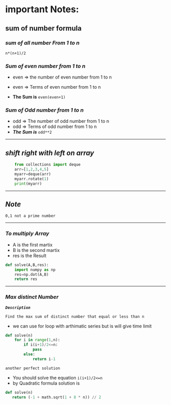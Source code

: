 # important Notes:

## **sum of number formula**

### ***sum of all number From 1 to n***
`n*(n+1)/2`

### ***Sum of even number from 1 to n***
- even => the number of even number from 1 to n
- even => Terms of even number from 1 to n
  
- **The Sum is** `even(even+1)`
  
### ***Sum of Odd number from 1 to n***
- odd => The number of odd number from 1 to n
- odd => Terms of odd number from 1 to n
- ***The Sum is*** `odd**2`
----
## ***shift right with left on array***
```py
    from collections import deque
    arr=[1,2,3,4,5]
    myarr=deque(arr)
    myarr.rotate(1)
    print(myarr)
```
----
## ***Note***
`0,1 not a prime number`

---
### ***To multiply Array***
- A is the first martix
- B is the second martix
- res is the Result
```py
def solve(A,B,res):
    import numpy as np
    res=np.dot(A,B)
    return res
```
---
### ***Max distinct Number***
***`Description`***

`Find the max sum of distinct number that equal or less than n`

- we can use for loop with arthimatic series but is will give time limit
```py
def solve(n)
    for i in range(1,n):
        if i(i+1)/2<=n:
            pass
        else:
            return i-1
```
`another perfect solution`
- You should solve the equation 
    `i(i+1)/2<=n`
- by Quadratic formula solution is
 ```py
def solve(n)
    return (-1 + math.sqrt(1 + 8 * n)) // 2
 ```




